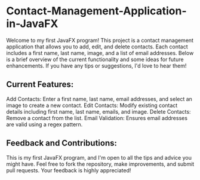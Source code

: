 # Contact-Management-Application-in-JavaFX
Welcome to my first JavaFX program! This project is a contact management application that allows you to add, edit, and delete contacts. Each contact includes a first name, last name, image, and a list of email addresses. Below is a brief overview of the current functionality and some ideas for future enhancements. If you have any tips or suggestions, I'd love to hear them!

## Current Features:
Add Contacts: Enter a first name, last name, email addresses, and select an image to create a new contact.
Edit Contacts: Modify existing contact details including first name, last name, emails, and image.
Delete Contacts: Remove a contact from the list.
Email Validation: Ensures email addresses are valid using a regex pattern.

## Feedback and Contributions:
This is my first JavaFX program, and I'm open to all the tips and advice you might have. Feel free to fork the repository, make improvements, and submit pull requests. Your feedback is highly appreciated!
